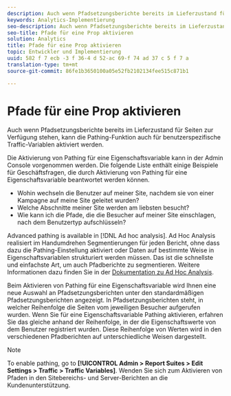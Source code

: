 ```yaml
---
description: Auch wenn Pfadsetzungsberichte bereits im Lieferzustand für Seiten zur Verfügung stehen, kann die Pathing-Funktion auch für benutzerspezifische Traffic-Variablen aktiviert werden.
keywords: Analytics-Implementierung
seo-description: Auch wenn Pfadsetzungsberichte bereits im Lieferzustand für Seiten zur Verfügung stehen, kann die Pathing-Funktion auch für benutzerspezifische Traffic-Variablen aktiviert werden.
seo-title: Pfade für eine Prop aktivieren
solution: Analytics
title: Pfade für eine Prop aktivieren
topic: Entwickler und Implementierung
uuid: 582 f 7 ecb -3 f 36-4 d 52-ac 69-f 74 ad 37 c 5 f 7 a
translation-type: tm+mt
source-git-commit: 86fe1b3650100a05e52fb2102134fee515c871b1

---
```



# Pfade für eine Prop aktivieren

Auch wenn Pfadsetzungsberichte bereits im Lieferzustand für Seiten zur Verfügung stehen, kann die Pathing-Funktion auch für benutzerspezifische Traffic-Variablen aktiviert werden.

Die Aktivierung von Pathing für eine Eigenschaftsvariable kann in der Admin Console vorgenommen werden. Die folgende Liste enthält einige Beispiele für Geschäftsfragen, die durch Aktivierung von Pathing für eine Eigenschaftsvariable beantwortet werden können.

* Wohin wechseln die Benutzer auf meiner Site, nachdem sie von einer Kampagne auf meine Site geleitet wurden?
* Welche Abschnitte meiner Site werden am liebsten besucht?
* Wie kann ich die Pfade, die die Besucher auf meiner Site einschlagen, nach dem Benutzertyp aufschlüsseln?

Advanced pathing is available in [!DNL Ad hoc analysis]. Ad Hoc Analysis realisiert im Handumdrehen Segmentierungen für jeden Bericht, ohne dass dazu die Pathing-Einstellung aktiviert oder Daten auf bestimmte Weise in Eigenschaftsvariablen strukturiert werden müssen. Das ist die schnellste und einfachste Art, um auch Pfadberichte zu segmentieren. Weitere Informationen dazu finden Sie in der [Dokumentation zu Ad Hoc Analysis](https://marketing.adobe.com/resources/help/en_US/dsc/).

Beim Aktivieren von Pathing für eine Eigenschaftsvariable wird Ihnen eine neue Auswahl an Pfadsetzungsberichten unter den standardmäßigen Pfadsetzungsberichten angezeigt. In Pfadsetzungsberichten steht, in welcher Reihenfolge die Seiten vom jeweiligen Besucher aufgerufen wurden. Wenn Sie für eine Eigenschaftsvariable Pathing aktivieren, erfahren Sie das gleiche anhand der Reihenfolge, in der die Eigenschaftswerte von dem Benutzer registriert wurden. Diese Reihenfolge von Werten wird in den verschiedenen Pfadberichten auf unterschiedliche Weisen dargestellt.

>[!NOTE]
>
>To enable pathing, go to **[!UICONTROL Admin &gt; Report Suites &gt; Edit Settings &gt; Traffic &gt; Traffic Variables]**. Wenden Sie sich zum Aktivieren von Pfaden in den Sitebereichs- und Server-Berichten an die Kundenunterstützung.

